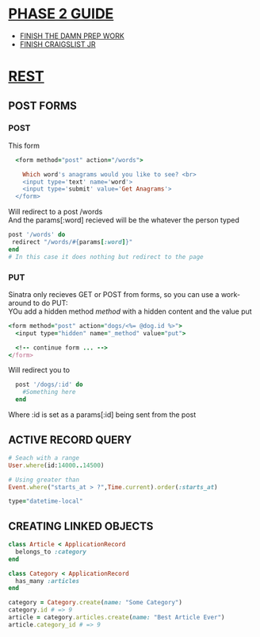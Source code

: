 # [PHASE 2 GUIDE](https://github.com/sf-sea-lions-2017/phase-2-guide)
- [FINISH THE DAMN PREP WORK](https://github.com/sf-sea-lions-2017/phase-2-guide/blob/sf/week-4/pre-work.md)
- [FINISH CRAIGSLIST JR](https://github.com/sf-sea-lions-2017/craigslist-jr-challenge)

# [REST](https://github.com/sf-sea-lions-2017/phase-2-guide/blob/sf/resources/case-eee_72715407554996828e0c.md)

## POST FORMS
### POST
This form
```ruby 
  <form method="post" action="/words">

    Which word's anagrams would you like to see? <br>
    <input type='text' name='word'>
    <input type='submit' value='Get Anagrams'>
  </form>
```
Will redirect to a post /words  
And the params[:word] recieved will be the whatever the person typed
```ruby 
post '/words' do
 redirect "/words/#{params[:word]}"
end
# In this case it does nothing but redirect to the page
```
### PUT
Sinatra only recieves GET or POST from forms, so you can use a work-around to do PUT:  
YOu add a hidden method _method_ with a hidden content and the value put

```ruby 
<form method="post" action="dogs/<%= @dog.id %>">
  <input type="hidden" name="_method" value="put">

  <!-- continue form ... -->
</form>
```
Will redirect you to
```ruby 
  post '/dogs/:id' do 
    #Something here
  end 
```
Where :id is set as a params[:id] being sent from the post

## ACTIVE RECORD QUERY
```ruby
# Seach with a range
User.where(id:14000..14500)
```
```ruby
# Using greater than 
Event.where("starts_at > ?",Time.current).order(:starts_at)
```
```ruby
type="datetime-local"
```
## CREATING LINKED OBJECTS
```ruby 
class Article < ApplicationRecord
  belongs_to :category
end

class Category < ApplicationRecord
  has_many :articles
end
```
```ruby 
category = Category.create(name: "Some Category")
category.id # => 9
article = category.articles.create(name: "Best Article Ever")
article.category_id # => 9
```
